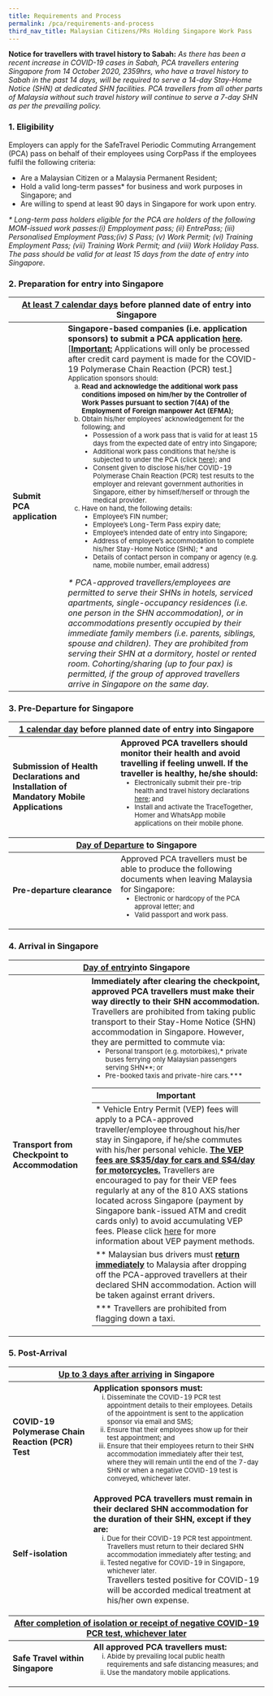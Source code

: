 ```yaml
---
title: Requirements and Process
permalink: /pca/requirements-and-process
third_nav_title: Malaysian Citizens/PRs Holding Singapore Work Pass
---
```


**Notice for travellers with travel history to Sabah:** *As there has been a recent increase in COVID-19 cases in Sabah, PCA travellers entering Singapore from 14 October 2020, 2359hrs, who have a travel history to Sabah in the past 14 days, will be required to serve a 14-day Stay-Home Notice (SHN) at dedicated SHN facilities. PCA travellers from all other parts of Malaysia without such travel history will continue to serve a 7-day SHN as per the prevailing policy.* 

### 1. Eligibility 

Employers can apply for the SafeTravel Periodic Commuting Arrangement (PCA) pass on behalf of their employees using CorpPass if the employees fulfil the following criteria:

- Are a Malaysian Citizen or a Malaysia Permanent Resident;
- Hold a valid long-term passes* for business and work purposes in Singapore; and
- Are willing to spend at least 90 days in Singapore for work upon entry.

<span class="font-size:13px;"><i>* Long-term pass holders eligible for the PCA are holders of the following MOM-issued work passes:(i) Empployment pass; (ii) EntrePass; (iii) Personalised Employment Pass;(iv) S Pass; (v) Work Permit; (vi) Training Employment Pass; (vii) Training Work Permit; and (viii) Work Holiday Pass. The pass should be valid for at least 15 days from the date of entry into Singapore.</i></span>
 
### 2. Preparation for entry into Singapore

<table>
<thead>
  <tr>
    <th colspan="2" style="font-size:16px;"><b><u>At least 7 calendar days</u></b> before planned date of entry into Singapore</th>
    <!-- <th>Scenarios</th>
   <th>Charging Policy for C+ treatment</th> -->
  </tr>
</thead>
<tbody>
  <tr>
    <td rowspan="2" style="font-size:16px;"><b>Submit PCA application</b></td>
    <td style="font-size:16px;"><b>Singapore-based companies (i.e. application sponsors) to submit a PCA application <a href="/apply-now">here</a>.</b>[<b><u>Important:</u></b> Applications will only be processed after credit card payment is made for the COVID-19 Polymerase Chain Reaction (PCR) test.]
     <p style="font-size:13px; margin-top:0px; margin-bottom:0px;">Application sponsors should: </p> 
  <ol style="margin-top:0px; list-style-type:lower-alpha;">
       <li style="font-size:13px; margin-top:0px; margin-bottom:0px;  "><b>Read and acknowledge the additional work pass conditions imposed on him/her by the Controller of Work Passes pursuant to section 7(4A) of the Employment of Foreign manpower Act (EFMA);</b></li>
      <li style="font-size:13px; margin-top:0px; margin-bottom:0px;"> Obtain his/her employees’ acknowledgement for the following; and
        <ol style="margin-top:0px; list-style-type: disc;">
         <li style="font-size:13px; margin-top:0px; margin-bottom:0px;"> Possession of a work pass that is valid for at least 15 days from the expected date of entry into Singapore;</li>
          <li style="font-size:13px; margin-top:0px; margin-bottom:0px;"> Additional work pass conditions that he/she is subjected to under the PCA (click <a href ="">here</a>); and</li>
          <li style="font-size:13px; margin-top:0px; margin-bottom:0px;"> Consent given to disclose his/her COVID-19 Polymerase Chain Reaction (PCR) test results to the employer and relevant government authorities in Singapore, either by himself/herself or through the medical provider.</li>
         </ol>   
       </li>
      <li style="font-size:13px; margin-top:0px; margin-bottom:0px;">Have on hand, the following details:
        <ol style="margin-top:0px; list-style-type: disc;">
         <li style="font-size:13px; margin-top:0px; margin-bottom:0px;"> Employee’s FIN number; </li>
          <li style="font-size:13px; margin-top:0px; margin-bottom:0px;"> Employee’s Long-Term Pass expiry date; </li>
          <li style="font-size:13px; margin-top:0px; margin-bottom:0px;"> Employee’s intended date of entry into Singapore; </li>
         <li style="font-size:13px; margin-top:0px; margin-bottom:0px;"> Address of employee’s accommodation to complete his/her Stay-Home Notice (SHN); * and </li>
         <li style="font-size:13px; margin-top:0px; margin-bottom:0px;"> Details of contact person in company or agency (e.g. name, mobile number, email address) </li>
         </ol>   
       </li>
      </ol>   
     <p style="font-size:16px; margin-top:0px; margin-bottom:0px;"><i>* PCA-approved travellers/employees are permitted to serve their SHNs in hotels, serviced apartments, single-occupancy residences (i.e. one person in the SHN accommodation), or in accommodations presently occupied by their immediate family members (i.e. parents, siblings, spouse and children). They are prohibited from serving their SHN at a dormitory, hostel or rented room. Cohorting/sharing (up to four pax) is permitted, if the group of approved travellers arrive in Singapore on the same day.</i> </p> 
    </td>
  </tr>
</tbody>
</table>

### 3. Pre-Departure for Singapore

<table>
<thead>
  <tr>
    <th colspan="2" style="font-size:16px;"><b><u>1 calendar day</u></b> before planned date of entry into Singapore</th>
  </tr>
  </thead>
<tbody>
  <tr>
    <td style="font-size:16px;"><b>Submission of Health Declarations and Installation of Mandatory Mobile Applications</b></td>
    <td style="font-size:16px;"><b>Approved PCA travellers should monitor their health and avoid travelling if feeling unwell. If the traveller is healthy, he/she should:</b>
        <ol style="margin-top:0px; list-style-type: disc;">
         <li style="font-size:13px; margin-top:0px; margin-bottom:0px;">Electronically submit their pre-trip health and travel history declarations <a href="https://eservices.ica.gov.sg/sgarrivalcard">here</a>; and</li>
          <li style="font-size:13px; margin-top:0px; margin-bottom:0px;"> Install and activate the TraceTogether, Homer and WhatsApp mobile applications on their mobile phone. </li>
         </ol>   
    </td>
  </tr>
 <thead>
  <tr>
    <th colspan="2" style="font-size:16px;"><b><u>Day of Departure</u></b> to Singapore</th>
  </tr>
   </thead>
   <tr>
    <td style="font-size:16px;"><b>Pre-departure clearance</b></td>
     <td style="font-size:16px;">Approved PCA travellers must be able to produce the following documents when leaving Malaysia for Singapore:
    <ol style="margin-top:0px; list-style-type: disc;">
         <li style="font-size:13px; margin-top:0px; margin-bottom:0px;">Electronic or hardcopy of the PCA approval letter; and</li>
          <li style="font-size:13px; margin-top:0px; margin-bottom:0px;"> Valid passport and work pass.</li>
         </ol>      
    </td>
  </tr>
  </tbody>
 </table>

### 4. Arrival in Singapore

<table>
<thead>
  <tr>
    <th colspan="2" style="font-size:16px;"><b><u>Day of entry</u></b>into Singapore</th>
  </tr>
  </thead>
<tbody>
   <tr>
    <td style="font-size:16px;"><b>Transport from Checkpoint to Accommodation</b></td>
    <td style="font-size:16px;"><b>Immediately after clearing the checkpoint, approved PCA travellers must make their way directly to their SHN accommodation.</b>
     <p style="font-size:16px; margin-top:0px; margin-bottom:0px;">Travellers are prohibited from taking public transport to their Stay-Home Notice (SHN) accommodation in Singapore. However, they are permitted to commute via:</p>
        <ol style="margin-top:0px; list-style-type: disc;">
         <li style="font-size:13px; margin-top:0px; margin-bottom:0px;">Personal transport (e.g. motorbikes),* private buses ferrying only Malaysian passengers serving SHN**; or</li>
          <li style="font-size:13px; margin-top:0px; margin-bottom:0px;"> Pre-booked taxis and private-hire cars.***</li>
         </ol> 
     <table>
      <thead>
  <tr>
    <th style="font-size:16px;">Important</th>
  </tr>
  </thead>
      <tbody>
       <tr>
    <td style="font-size:16px;">* Vehicle Entry Permit (VEP) fees will apply to a PCA-approved traveller/employee throughout his/her stay in Singapore, if he/she commutes with his/her personal vehicle. <b><u>The VEP fees are S$35/day for cars and S$4/day for motorcycles.</u></b> Travellers are encouraged to pay for their VEP fees regularly at any of the 810 AXS stations located across Singapore (payment by Singapore bank-issued ATM and credit cards only) to avoid accumulating VEP fees. Please click <a href="https://www.onemotoring.com.sg/content/onemotoring/home/driving/entering_and_exiting_singapore/cars-and-motorcycles-registered-in-malaysia.html">here</a> for more information about VEP payment methods.</td>
       </tr>
       <tr>
        <td style="font-size:16px;">** Malaysian bus drivers must <b><u>return immediately</u></b> to Malaysia after dropping off the PCA-approved travellers at their declared SHN accommodation. Action will be taken against errant drivers.</td>
       </tr>
       <tr>
           <td style="font-size:16px;">*** Travellers are prohibited from flagging down a taxi.</td>
       </tr>
       </tbody>
     </table>
         </td>
 </tr>
  </tbody>
 </table>
 
### 5. Post-Arrival
 
 <table>
<thead>
  <tr>
    <th colspan="2" style="font-size:16px;"><b><u>Up to 3 days after arriving</u></b> in Singapore</th>
  </tr>
  </thead>
<tbody>
 <tr>
    <td style="font-size:16px;"><b>COVID-19 Polymerase Chain Reaction (PCR) Test</b></td>
    <td style="font-size:16px;"><b>Application sponsors must:</b>
        <ol style="margin-top:0px; list-style-type: lower-roman;">
         <li style="font-size:13px; margin-top:0px; margin-bottom:0px;">Disseminate the COVID-19 PCR test appointment details to their employees. Details of the appointment is sent to the application sponsor via email and SMS;</li>
          <li style="font-size:13px; margin-top:0px; margin-bottom:0px;"> Ensure that their employees show up for their test appointment; and</li>
         <li style="font-size:13px; margin-top:0px; margin-bottom:0px;">Ensure that their employees return to their SHN accommodation immediately after their test, where they will remain until the end of the 7-day SHN or when a negative COVID-19 test is conveyed, whichever later.</li>
         </ol>   
    </td>
  </tr>
 <tr>
    <td style="font-size:16px;"><b>Self-isolation</b></td>
    <td style="font-size:16px;"><b>Approved PCA travellers must remain in their declared SHN accommodation for the duration of their SHN, except if they are:</b>
        <ol style="margin-top:0px; list-style-type: lower-roman;">
         <li style="font-size:13px; margin-top:0px; margin-bottom:0px;">Due for their COVID-19 PCR test appointment. Travellers must return to their declared SHN accommodation immediately after testing; and</li>
          <li style="font-size:13px; margin-top:0px; margin-bottom:0px;">Tested negative for COVID-19 in Singapore, whichever later.</li>
         <p style="font-size:16px; margin-top:0px; margin-bottom:0px;">Travellers tested positive for COVID-19 will be accorded medical treatment at his/her own expense. </p>
         </ol>   
    </td>
  </tr>
 <thead>
  <tr>
    <th colspan="2" style="font-size:16px;"><b><u>After completion of isolation or receipt of negative COVID-19 PCR test, whichever later</u></b></th>
  </tr>
  </thead> 
  <tr>
    <td style="font-size:16px;"><b>Safe Travel within Singapore</b></td>
    <td style="font-size:16px;"><b>All approved PCA travellers must:</b>
        <ol style="margin-top:0px; list-style-type: lower-roman;">
         <li style="font-size:13px; margin-top:0px; margin-bottom:0px;">Abide by prevailing local public health requirements and safe distancing measures; and</li>
          <li style="font-size:13px; margin-top:0px; margin-bottom:0px;">Use the mandatory mobile applications.</li>
         </ol>   
    </td>
 </tr>
 </tbody>
 </table>
